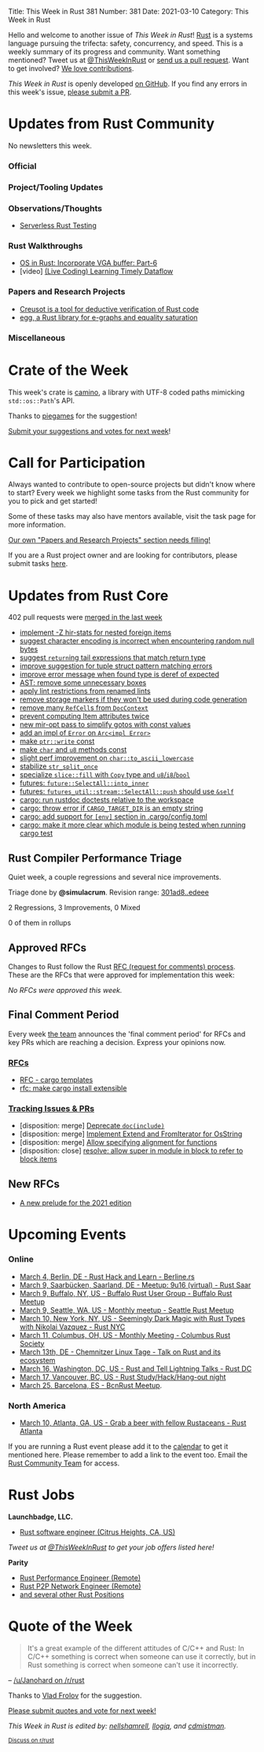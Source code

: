 Title: This Week in Rust 381
Number: 381
Date: 2021-03-10
Category: This Week in Rust

Hello and welcome to another issue of *This Week in Rust*!
[Rust](http://rust-lang.org) is a systems language pursuing the trifecta: safety, concurrency, and speed.
This is a weekly summary of its progress and community.
Want something mentioned? Tweet us at [@ThisWeekInRust](https://twitter.com/ThisWeekInRust) or [send us a pull request](https://github.com/rust-lang/this-week-in-rust).
Want to get involved? [We love contributions](https://github.com/rust-lang/rust/blob/master/CONTRIBUTING.md).

*This Week in Rust* is openly developed [on GitHub](https://github.com/rust-lang/this-week-in-rust).
If you find any errors in this week's issue, [please submit a PR](https://github.com/rust-lang/this-week-in-rust/pulls).

# Updates from Rust Community

No newsletters this week.

### Official

### Project/Tooling Updates

### Observations/Thoughts

* [Serverless Rust Testing](https://www.peakscale.com/serverless-rust/)

### Rust Walkthroughs
* [OS in Rust: Incorporate VGA buffer: Part-6](https://blog.knoldus.com/os-in-rust-incorporate-vga-buffer-part-6/)
* [video] [(Live Coding) Learning Timely Dataflow](https://youtu.be/z2m1Y4nj7s8)

### Papers and Research Projects

* [Creusot is a tool for deductive verification of Rust code](https://github.com/xldenis/creusot)
* [egg, a Rust library for e-graphs and equality saturation](https://egraphs-good.github.io/)

### Miscellaneous

# Crate of the Week

This week's crate is [camino](https://crates.io/crates/camino), a library with UTF-8 coded paths mimicking `std::os::Path`'s API.

Thanks to [piegames](https://users.rust-lang.org/t/crate-of-the-week/2704/886) for the suggestion!

[Submit your suggestions and votes for next week][submit_crate]!

[submit_crate]: https://users.rust-lang.org/t/crate-of-the-week/2704

# Call for Participation

Always wanted to contribute to open-source projects but didn't know where to start?
Every week we highlight some tasks from the Rust community for you to pick and get started!

Some of these tasks may also have mentors available, visit the task page for more information.

[Our own "Papers and Research Projects" section needs filling!](https://github.com/rust-lang/this-week-in-rust/)

If you are a Rust project owner and are looking for contributors, please submit tasks [here][guidelines].

[guidelines]: https://users.rust-lang.org/t/twir-call-for-participation/4821

# Updates from Rust Core

402 pull requests were [merged in the last week][merged]

[merged]: https://github.com/search?q=is%3Apr+org%3Arust-lang+is%3Amerged+merged%3A2021-02-22..2021-03-01

* [implement -Z hir-stats for nested foreign items](https://github.com/rust-lang/rust/pull/82258)
* [suggest character encoding is incorrect when encountering random null bytes](https://github.com/rust-lang/rust/pull/81856)
* [suggest `return`ing tail expressions that match return type](https://github.com/rust-lang/rust/pull/81769)
* [improve suggestion for tuple struct pattern matching errors](https://github.com/rust-lang/rust/pull/81235)
* [improve error message when found type is deref of expected](https://github.com/rust-lang/rust/pull/82364)
* [AST: remove some unnecessary boxes](https://github.com/rust-lang/rust/pull/82321)
* [apply lint restrictions from renamed lints](https://github.com/rust-lang/rust/pull/82620)
* [remove storage markers if they won't be used during code generation](https://github.com/rust-lang/rust/pull/78360)
* [remove many `RefCell`s from `DocContext`](https://github.com/rust-lang/rust/pull/82305)
* [prevent computing Item attributes twice](https://github.com/rust-lang/rust/pull/82265)
* [new mir-opt pass to simplify gotos with const values](https://github.com/rust-lang/rust/pull/80475)
* [add an impl of `Error` on `Arc<impl Error>`](https://github.com/rust-lang/rust/pull/80553)
* [make `ptr::write` const](https://github.com/rust-lang/rust/pull/81167)
* [make `char` and `u8` methods const](https://github.com/rust-lang/rust/pull/82078)
* [slight perf improvement on `char::to_ascii_lowercase`](https://github.com/rust-lang/rust/pull/81837)
* [stabilize `str_split_once`](https://github.com/rust-lang/rust/pull/81940)
* [specialize `slice::fill` with `Copy` type and `u8`/`i8`/`bool`](https://github.com/rust-lang/rust/pull/81874)
* [futures: `future::SelectAll::into_inner`](https://github.com/rust-lang/futures-rs/pull/2363)
* [futures: `futures_util::stream::SelectAll::push` should use `&self`](https://github.com/rust-lang/futures-rs/pull/2293)
* [cargo: run rustdoc doctests relative to the workspace](https://github.com/rust-lang/cargo/pull/9105)
* [cargo: throw error if `CARGO_TARGET_DIR` is an empty string](https://github.com/rust-lang/cargo/pull/8939)
* [cargo: add support for `[env]` section in .cargo/config.toml](https://github.com/rust-lang/cargo/pull/9175)
* [cargo: make it more clear which module is being tested when running cargo test](https://github.com/rust-lang/cargo/pull/9195)

## Rust Compiler Performance Triage

Quiet week, a couple regressions and several nice improvements.

Triage done by **@simulacrum**.
Revision range: [301ad8..edeee](https://perf.rust-lang.org/?start=301ad8a4fa3ea56fb980443b7997c8f9d72dd717&end=edeee915b1c52f97411e57ef6b1a8bd46548a37a&absolute=false&stat=instructions%3Au)

2 Regressions, 3 Improvements, 0 Mixed

0 of them in rollups

## Approved RFCs

Changes to Rust follow the Rust [RFC (request for comments) process](https://github.com/rust-lang/rfcs#rust-rfcs). These
are the RFCs that were approved for implementation this week:

*No RFCs were approved this week.*

## Final Comment Period

Every week [the team](https://www.rust-lang.org/team.html) announces the
'final comment period' for RFCs and key PRs which are reaching a
decision. Express your opinions now.

### [RFCs](https://github.com/rust-lang/rfcs/labels/final-comment-period)


* [RFC - cargo templates](https://github.com/rust-lang/rfcs/pull/2922)
* [rfc: make cargo install extensible](https://github.com/rust-lang/rfcs/pull/2376)

### [Tracking Issues & PRs](https://github.com/rust-lang/rust/labels/final-comment-period)

* [disposition: merge] [Deprecate `doc(include)`](https://github.com/rust-lang/rust/pull/82539)
* [disposition: merge] [Implement Extend and FromIterator for OsString](https://github.com/rust-lang/rust/pull/82121)
* [disposition: merge] [Allow specifying alignment for functions](https://github.com/rust-lang/rust/pull/81234)
* [disposition: close] [resolve: allow super in module in block to refer to block items](https://github.com/rust-lang/rust/pull/79309)

## New RFCs

* [A new prelude for the 2021 edition](https://github.com/rust-lang/rfcs/pull/3090)

# Upcoming Events

### Online
* [March 4, Berlin, DE - Rust Hack and Learn - Berline.rs](https://www.meetup.com/opentechschool-berlin/events/txcprryccfbgb/)
* [March 9, Saarbücken, Saarland, DE - Meetup: 9u16 (virtual) - Rust Saar](https://www.meetup.com/de-DE/Rust-Saar/events/276401469/)
* [March 9, Buffalo, NY, US - Buffalo Rust User Group - Buffalo Rust Meetup](https://www.meetup.com/Buffalo-Rust-Meetup/events/276717842/)
* [March 9, Seattle, WA, US - Monthly meetup - Seattle Rust Meetup](https://www.meetup.com/Seattle-Rust-Meetup/events/gskksryccfbmb/)
* [March 10, New York, NY, US - Seemingly Dark Magic with Rust Types with Nikolai Vazquez - Rust NYC](https://www.meetup.com/Rust-NYC/events/276666844/)
* [March 11, Columbus, OH, US - Monthly Meeting - Columbus Rust Society](https://www.meetup.com/columbus-rs/events/dpkhgryccfbpb/)
* [March 13th, DE - Chemnitzer Linux Tage - Talk on Rust and its ecosystem](https://chemnitzer.linux-tage.de/2021/en/programm/beitrag/135)
* [March 16, Washington, DC, US - Rust and Tell Lightning Talks - Rust DC](https://www.meetup.com/RustDC/events/kcfpzryccfbpb/)
* [March 17, Vancouver, BC, US - Rust Study/Hack/Hang-out night](https://www.meetup.com/Vancouver-Rust/events/npqfbsyccfbwb/)
* [March 25. Barcelona, ES - BcnRust Meetup](https://www.meetup.com/es-ES/BcnRust/events/276796209/).

### North America
* [March 10, Atlanta, GA, US - Grab a beer with fellow Rustaceans - Rust Atlanta](https://www.meetup.com/Rust-ATL/events/qxqdgryccfbnb/)

If you are running a Rust event please add it to the [calendar] to get
it mentioned here. Please remember to add a link to the event too.
Email the [Rust Community Team][community] for access.

[calendar]: https://www.google.com/calendar/embed?src=apd9vmbc22egenmtu5l6c5jbfc%40group.calendar.google.com
[community]: mailto:community-team@rust-lang.org

# Rust Jobs

**Launchbadge, LLC.**
* [Rust software engineer (Citrus Heights, CA, US)](https://www.ziprecruiter.com/jobs/launchbadge-5e5a2369/rust-software-engineer-72eb7f1b)

*Tweet us at [@ThisWeekInRust](https://twitter.com/ThisWeekInRust) to get your job offers listed here!*


**Parity**

* [Rust Performance Engineer (Remote)](https://www.parity.io/apply/?gh_jid=4385365003)
* [Rust P2P Network Engineer (Remote)](https://www.parity.io/apply/?gh_jid=4347843003)
* [and several other Rust Positions](https://www.parity.io/jobs/#jobs)

# Quote of the Week

> It's a great example of the different attitudes of C/C++ and Rust: In C/C++ something is correct when someone can use it correctly, but in Rust something is correct when someone can't use it incorrectly.

– [/u/Janohard on /r/rust](https://www.reddit.com/r/rust/comments/lt4u85/const_generics_mvp_hits_beta/goyg3v4/)

Thanks to [Vlad Frolov](https://users.rust-lang.org/t/twir-quote-of-the-week/328/1007) for the suggestion.

[Please submit quotes and vote for next week!](https://users.rust-lang.org/t/twir-quote-of-the-week/328)

*This Week in Rust is edited by: [nellshamrell](https://github.com/nellshamrell), [llogiq](https://github.com/llogiq), and [cdmistman](https://github.com/cdmistman).*

<small>[Discuss on r/rust](https://www.reddit.com/r/rust/comments/k5nsab/this_week_in_rust_367/)</small>
